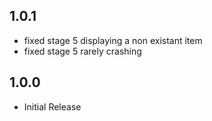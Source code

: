## 1.0.1
* fixed stage 5 displaying a non existant item
* fixed stage 5 rarely crashing

## 1.0.0
* Initial Release
